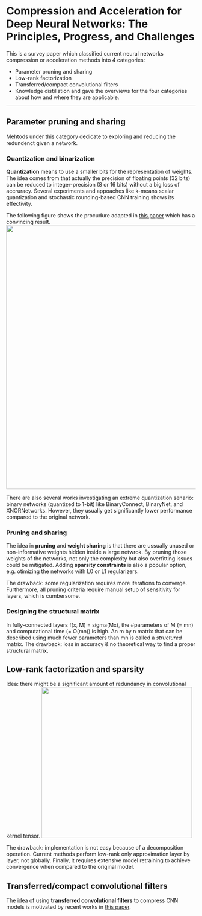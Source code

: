 # Compression and Acceleration for Deep Neural Networks: The Principles, Progress, and Challenges

This is a survey paper which classified current neural networks compression or acceleration methods into 4 categories:
- Parameter pruning and sharing
- Low-rank factorization
- Transferred/compact convolutional filters
- Knowledge distillation
and gave the overviews for the four categories about how and where they are applicable.

---

## Parameter pruning and sharing
Mehtods under this category dedicate to exploring and reducing the redundenct given a network.

### Quantization and binarization
**Quantization** means to use a smaller bits for the representation of weights.
The idea comes from that actually the precision of floating points (32 bits) can be reduced to integer-precision (8 or 16 bits)
without a big loss of accruracy. Several experiments and appoaches like k-means scalar quantization and stochastic rounding-based
CNN training shows its effectivity.

The following figure shows the procudure adapted in [this paper](https://arxiv.org/abs/1510.00149) which has a convincing result.
<img src="https://i.imgur.com/aiAZmXf.png" width=700>

There are also several works investigating an extreme quantization senario: binary networks (quantized to 1-bit)
like  BinaryConnect, BinaryNet, and XNORNetworks. However, they usually get significantly lower performance compared
to the original network.

### Pruning and sharing
The idea in **pruning** and **weight sharing** is that there are ussually unused or non-informative weights hidden inside a large netwrok.
By pruning those weights of the networks, not only the complexity but also overfitting issues could be mitigated.
Adding **sparsity constraints** is also a popular option, e.g. otimizing the networks with L0 or L1 regularizers.

The drawback: some regularization requires more iterations to converge. Furthermore, all pruning criteria
require manual setup of sensitivity for layers, which is cumbersome.

### Designing the structural matrix
In fully-connected layers f(x, M) = sigma(Mx), the #parameters of M (= mn) and computational time (= O(mn)) is high. An m by n matrix that can be described using much fewer parameters than mn is called a *structured* matrix.
The drawback: loss in accuracy & no theoretical way to find a proper structural matrix.

## Low-rank factorization and sparsity
Idea: there might be a significant amount of redundancy in convolutional kernel tensor.
<img src="https://i.imgur.com/LkBQd3d.png" width=400>

The drawback: implementation is not easy because of a decomposition operation. Current methods perform low-rank only approximation layer by layer, not globally. Finally, it requires extensive model retraining to achieve convergence when compared to the original model.

## Transferred/compact convolutional filters
The idea of using **transferred convolutional filters** to compress CNN models is motivated by recent works in [this paper](http://proceedings.mlr.press/v48/cohenc16.pdf).
